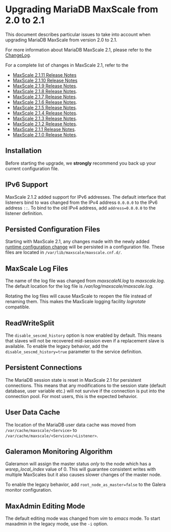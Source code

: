 # Upgrading MariaDB MaxScale from 2.0 to 2.1

This document describes particular issues to take into account when upgrading
MariaDB MaxScale from version 2.0 to 2.1.

For more information about MariaDB MaxScale 2.1, please refer to the
[ChangeLog](../Changelog.md).

For a complete list of changes in MaxScale 2.1, refer to the
* [MaxScale 2.1.11 Release Notes](../Release-Notes/MaxScale-2.1.11-Release-Notes.md)
* [MaxScale 2.1.10 Release Notes](../Release-Notes/MaxScale-2.1.10-Release-Notes.md)
* [MaxScale 2.1.9 Release Notes](../Release-Notes/MaxScale-2.1.9-Release-Notes.md).
* [MaxScale 2.1.8 Release Notes](../Release-Notes/MaxScale-2.1.8-Release-Notes.md).
* [MaxScale 2.1.7 Release Notes](../Release-Notes/MaxScale-2.1.7-Release-Notes.md).
* [MaxScale 2.1.6 Release Notes](../Release-Notes/MaxScale-2.1.6-Release-Notes.md).
* [MaxScale 2.1.5 Release Notes](../Release-Notes/MaxScale-2.1.5-Release-Notes.md).
* [MaxScale 2.1.4 Release Notes](../Release-Notes/MaxScale-2.1.4-Release-Notes.md).
* [MaxScale 2.1.3 Release Notes](../Release-Notes/MaxScale-2.1.3-Release-Notes.md).
* [MaxScale 2.1.2 Release Notes](../Release-Notes/MaxScale-2.1.2-Release-Notes.md).
* [MaxScale 2.1.1 Release Notes](../Release-Notes/MaxScale-2.1.1-Release-Notes.md).
* [MaxScale 2.1.0 Release Notes](../Release-Notes/MaxScale-2.1.0-Release-Notes.md).

## Installation

Before starting the upgrade, we **strongly** recommend you back up your current
configuration file.

## IPv6 Support

MaxScale 2.1.2 added support for IPv6 addresses. The default interface that listeners bind to
was changed from the IPv4 address `0.0.0.0` to the IPv6 address `::`. To bind to the old IPv4 address,
add `address=0.0.0.0` to the listener definition.

## Persisted Configuration Files

Starting with MaxScale 2.1, any changes made with the newly added
[runtime configuration change](../Reference/MaxAdmin.md#runtime-configuration-changes)
will be persisted in a configuration file. These files are located in `/var/lib/maxscale/maxscale.cnf.d/`.

## MaxScale Log Files

The name of the log file was changed from _maxscaleN.log_ to _maxscale.log_. The
default location for the log file is _/var/log/maxscale/maxscale.log_.

Rotating the log files will cause MaxScale to reopen the file instead of
renaming them. This makes the MaxScale logging facility _logrotate_ compatible.

## ReadWriteSplit

The `disable_sescmd_history` option is now enabled by default. This means that
slaves will not be recovered mid-session even if a replacement slave is
available. To enable the legacy behavior, add the `disable_sescmd_history=true`
parameter to the service definition.

## Persistent Connections

The MariaDB session state is reset in MaxScale 2.1 for persistent
connections. This means that any modifications to the session state (default
database, user variable etc.) will not survive if the connection is put into the
connection pool. For most users, this is the expected behavior.

## User Data Cache

The location of the MariaDB user data cache was moved from
`/var/cache/maxscale/<Service>` to `/var/cache/maxscale/<Service>/<Listener>`.

## Galeramon Monitoring Algorithm

Galeramon will assign the master status *only* to the node which has a
_wsrep_local_index_ value of 0. This will guarantee consistent writes with
multiple MaxScales but it also causes slower changes of the master node.

To enable the legacy behavior, add `root_node_as_master=false` to the Galera
monitor configuration.

## MaxAdmin Editing Mode

The default editing mode was changed from _vim_ to _emacs_ mode. To start
maxadmin in the legacy mode, use the `-i` option.
